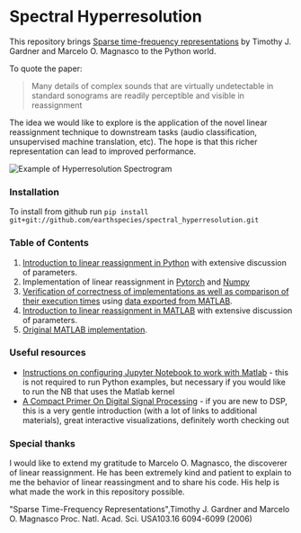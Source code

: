 # Spectral Hyperresolution

This repository brings [Sparse time-frequency representations](https://doi.org/10.1073/pnas.0601707103) by Timothy J. Gardner and Marcelo O. Magnasco to the Python world.

To quote the paper:

> Many details of complex sounds that are virtually undetectable in standard sonograms are readily perceptible and visible in reassignment

The idea we would like to explore is the application of the novel linear reassignment technique to downstream tasks (audio classification, unsupervised machine translation, etc). The hope is that this richer representation can lead to improved performance.

![Example of Hyperresolution Spectrogram](https://raw.githubusercontent.com/earthspecies/spectral_hyperresolution/master/data/dolphin_hyper.png)

### Installation

To install from github run `pip install git+git://github.com/earthspecies/spectral_hyperresolution.git`

### Table of Contents

1. [Introduction to linear reassignment in Python](https://github.com/earthspecies/spectral_hyperresolution/blob/master/linear_reassignment_example_in_Python.ipynb) with extensive discussion of parameters.
2. Implementation of linear reassignment in [Pytorch](https://github.com/earthspecies/spectral_hyperresolution/blob/master/linear_reassignment_pytorch.py) and [Numpy](https://github.com/earthspecies/spectral_hyperresolution/blob/master/linear_reassignment.py)
3. [Verification of correctness of implementations as well as comparison of their execution times](https://github.com/earthspecies/spectral_hyperresolution/blob/master/verify_correctness_and_benchmark.ipynb) using [data exported from MATLAB](https://github.com/earthspecies/spectral_hyperresolution/blob/master/save_MATLAB_data_for_verifying_correctness.ipynb).
4. [Introduction to linear reassignment in MATLAB](https://github.com/earthspecies/spectral_hyperresolution/blob/master/linear_reassignment_example_in_MATLAB.ipynb) with extensive discussion of parameters.
5. [Original MATLAB implementation](https://github.com/earthspecies/spectral_hyperresolution/blob/master/reassignmentgw.m).

### Useful resources

* [Instructions on configuring Jupyter Notebook to work with Matlab](https://am111.readthedocs.io/en/latest/jmatlab_install.html) - this is not required to run Python examples, but necessary if you would like to run the NB that uses the Matlab kernel
* [A Compact Primer On Digital Signal Processing](https://jackschaedler.github.io/circles-sines-signals/index.html) - if you are new to DSP, this is a very gentle introduction (with a lot of links to additional materials), great interactive visualizations, definitely worth checking out


### Special thanks

I would like to extend my gratitude to Marcelo O. Magnasco, the discoverer of linear reassignment. He has been extremely kind and patient to explain to me the behavior of linear reassingment and to share his code. His help is what made the work in this repository possible.

"Sparse Time-Frequency Representations",Timothy J. Gardner and Marcelo O. Magnasco Proc. Natl. Acad. Sci. USA103.16 6094-6099 (2006)
